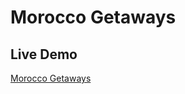 # Morocco Getaways

## Live Demo

[Morocco Getaways](https://skhosla8.github.io/morocco-getaways-website/)
